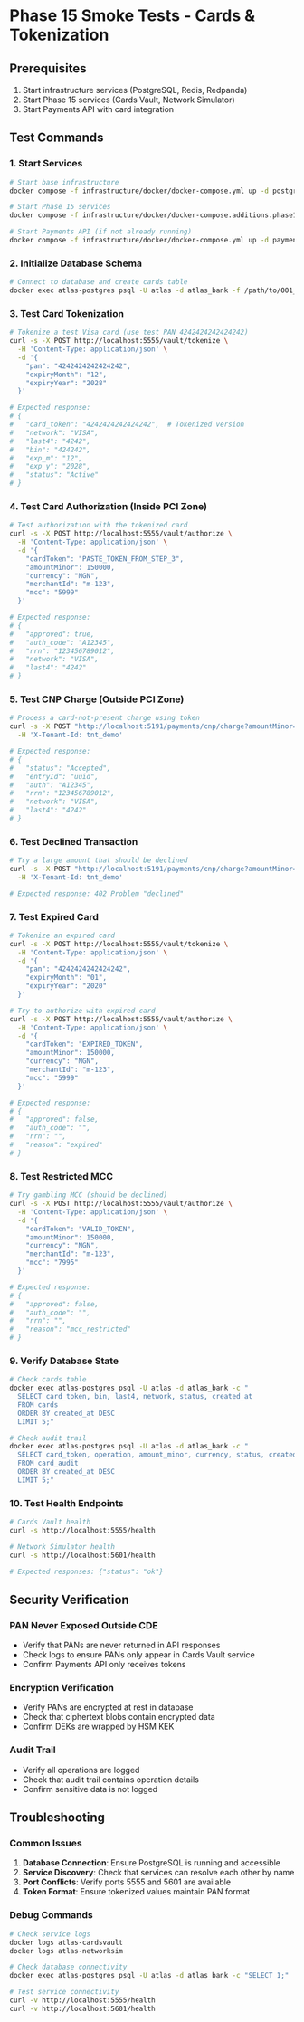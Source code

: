 # Phase 15 Smoke Tests - Cards & Tokenization

## Prerequisites
1. Start infrastructure services (PostgreSQL, Redis, Redpanda)
2. Start Phase 15 services (Cards Vault, Network Simulator)
3. Start Payments API with card integration

## Test Commands

### 1. Start Services
```bash
# Start base infrastructure
docker compose -f infrastructure/docker/docker-compose.yml up -d postgres redis redpanda

# Start Phase 15 services
docker compose -f infrastructure/docker/docker-compose.additions.phase15.yml up -d

# Start Payments API (if not already running)
docker compose -f infrastructure/docker/docker-compose.yml up -d paymentsapi
```

### 2. Initialize Database Schema
```bash
# Connect to database and create cards table
docker exec atlas-postgres psql -U atlas -d atlas_bank -f /path/to/001_cards.sql
```

### 3. Test Card Tokenization
```bash
# Tokenize a test Visa card (use test PAN 4242424242424242)
curl -s -X POST http://localhost:5555/vault/tokenize \
  -H 'Content-Type: application/json' \
  -d '{
    "pan": "4242424242424242",
    "expiryMonth": "12",
    "expiryYear": "2028"
  }'

# Expected response:
# {
#   "card_token": "4242424242424242",  # Tokenized version
#   "network": "VISA",
#   "last4": "4242",
#   "bin": "424242",
#   "exp_m": "12",
#   "exp_y": "2028",
#   "status": "Active"
# }
```

### 4. Test Card Authorization (Inside PCI Zone)
```bash
# Test authorization with the tokenized card
curl -s -X POST http://localhost:5555/vault/authorize \
  -H 'Content-Type: application/json' \
  -d '{
    "cardToken": "PASTE_TOKEN_FROM_STEP_3",
    "amountMinor": 150000,
    "currency": "NGN",
    "merchantId": "m-123",
    "mcc": "5999"
  }'

# Expected response:
# {
#   "approved": true,
#   "auth_code": "A12345",
#   "rrn": "123456789012",
#   "network": "VISA",
#   "last4": "4242"
# }
```

### 5. Test CNP Charge (Outside PCI Zone)
```bash
# Process a card-not-present charge using token
curl -s -X POST "http://localhost:5191/payments/cnp/charge?amountMinor=150000&currency=NGN&cardToken=PASTE_TOKEN&merchantId=m-123&mcc=5999" \
  -H 'X-Tenant-Id: tnt_demo'

# Expected response:
# {
#   "status": "Accepted",
#   "entryId": "uuid",
#   "auth": "A12345",
#   "rrn": "123456789012",
#   "network": "VISA",
#   "last4": "4242"
# }
```

### 6. Test Declined Transaction
```bash
# Try a large amount that should be declined
curl -s -X POST "http://localhost:5191/payments/cnp/charge?amountMinor=500000000&currency=NGN&cardToken=PASTE_TOKEN&merchantId=m-123&mcc=5999" \
  -H 'X-Tenant-Id: tnt_demo'

# Expected response: 402 Problem "declined"
```

### 7. Test Expired Card
```bash
# Tokenize an expired card
curl -s -X POST http://localhost:5555/vault/tokenize \
  -H 'Content-Type: application/json' \
  -d '{
    "pan": "4242424242424242",
    "expiryMonth": "01",
    "expiryYear": "2020"
  }'

# Try to authorize with expired card
curl -s -X POST http://localhost:5555/vault/authorize \
  -H 'Content-Type: application/json' \
  -d '{
    "cardToken": "EXPIRED_TOKEN",
    "amountMinor": 150000,
    "currency": "NGN",
    "merchantId": "m-123",
    "mcc": "5999"
  }'

# Expected response:
# {
#   "approved": false,
#   "auth_code": "",
#   "rrn": "",
#   "reason": "expired"
# }
```

### 8. Test Restricted MCC
```bash
# Try gambling MCC (should be declined)
curl -s -X POST http://localhost:5555/vault/authorize \
  -H 'Content-Type: application/json' \
  -d '{
    "cardToken": "VALID_TOKEN",
    "amountMinor": 150000,
    "currency": "NGN",
    "merchantId": "m-123",
    "mcc": "7995"
  }'

# Expected response:
# {
#   "approved": false,
#   "auth_code": "",
#   "rrn": "",
#   "reason": "mcc_restricted"
# }
```

### 9. Verify Database State
```bash
# Check cards table
docker exec atlas-postgres psql -U atlas -d atlas_bank -c "
  SELECT card_token, bin, last4, network, status, created_at 
  FROM cards 
  ORDER BY created_at DESC 
  LIMIT 5;"

# Check audit trail
docker exec atlas-postgres psql -U atlas -d atlas_bank -c "
  SELECT card_token, operation, amount_minor, currency, status, created_at 
  FROM card_audit 
  ORDER BY created_at DESC 
  LIMIT 5;"
```

### 10. Test Health Endpoints
```bash
# Cards Vault health
curl -s http://localhost:5555/health

# Network Simulator health  
curl -s http://localhost:5601/health

# Expected responses: {"status": "ok"}
```

## Security Verification

### PAN Never Exposed Outside CDE
- Verify that PANs are never returned in API responses
- Check logs to ensure PANs only appear in Cards Vault service
- Confirm Payments API only receives tokens

### Encryption Verification
- Verify PANs are encrypted at rest in database
- Check that ciphertext blobs contain encrypted data
- Confirm DEKs are wrapped by HSM KEK

### Audit Trail
- Verify all operations are logged
- Check that audit trail contains operation details
- Confirm sensitive data is not logged

## Troubleshooting

### Common Issues
1. **Database Connection**: Ensure PostgreSQL is running and accessible
2. **Service Discovery**: Check that services can resolve each other by name
3. **Port Conflicts**: Verify ports 5555 and 5601 are available
4. **Token Format**: Ensure tokenized values maintain PAN format

### Debug Commands
```bash
# Check service logs
docker logs atlas-cardsvault
docker logs atlas-networksim

# Check database connectivity
docker exec atlas-postgres psql -U atlas -d atlas_bank -c "SELECT 1;"

# Test service connectivity
curl -v http://localhost:5555/health
curl -v http://localhost:5601/health
```
